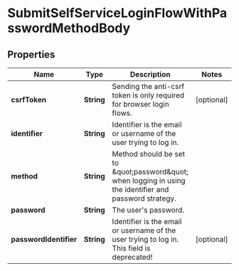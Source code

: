 

# SubmitSelfServiceLoginFlowWithPasswordMethodBody


## Properties

| Name | Type | Description | Notes |
|------------ | ------------- | ------------- | -------------|
|**csrfToken** | **String** | Sending the anti-csrf token is only required for browser login flows. |  [optional] |
|**identifier** | **String** | Identifier is the email or username of the user trying to log in. |  |
|**method** | **String** | Method should be set to \&quot;password\&quot; when logging in using the identifier and password strategy. |  |
|**password** | **String** | The user&#39;s password. |  |
|**passwordIdentifier** | **String** | Identifier is the email or username of the user trying to log in. This field is deprecated! |  [optional] |



